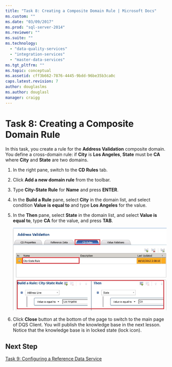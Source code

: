 ```yaml
---
title: "Task 8: Creating a Composite Domain Rule | Microsoft Docs"
ms.custom: ""
ms.date: "03/09/2017"
ms.prod: "sql-server-2014"
ms.reviewer: ""
ms.suite: ""
ms.technology: 
  - "data-quality-services"
  - "integration-services"
  - "master-data-services"
ms.tgt_pltfrm: ""
ms.topic: conceptual
ms.assetid: cff3b662-7876-4445-9bdd-96be35b3ca0c
caps.latest.revision: 7
author: douglaslms
ms.author: douglasl
manager: craigg
---
```

# Task 8: Creating a Composite Domain Rule
  In this task, you create a rule for the **Address Validation** composite domain. You define a cross-domain rule: if **City** is **Los Angeles**, **State** must be **CA** where **City** and **State** are two domains.  
  
1.  In the right pane, switch to the **CD Rules** tab.  
  
2.  Click **Add a new domain rule** from the toolbar.  
  
3.  Type **City-State Rule** for **Name** and press **ENTER**.  
  
4.  In the **Build a Rule** pane, select **City** in the domain list, and select condition **Value is equal to** and type **Los Angeles** for the value.  
  
5.  In the **Then** pane, select **State** in the domain list, and select **Value is equal to**, type **CA** for the value, and press **TAB**.  
  
     ![Composite Domain Rule](../../2014/tutorials/media/et-creatingacompositedomainrule.jpg "Composite Domain Rule")  
  
6.  Click **Close** button at the bottom of the page to switch to the main page of DQS Client. You will publish the knowledge base in the next lesson. Notice that the knowledge base is in locked state (lock icon).  
  
## Next Step  
 [Task 9: Configuring a Reference Data Service](../../2014/tutorials/task-9-configuring-a-reference-data-service.md)  
  
  
